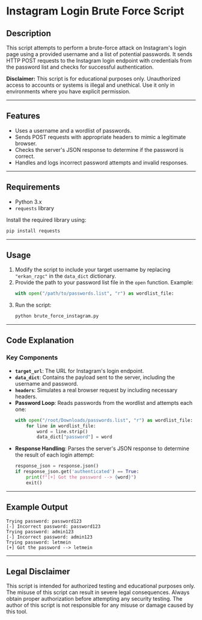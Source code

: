# Instagram Login Brute Force Script

## Description
This script attempts to perform a brute-force attack on Instagram's login page using a provided username and a list of potential passwords. It sends HTTP POST requests to the Instagram login endpoint with credentials from the password list and checks for successful authentication.

**Disclaimer:** This script is for educational purposes only. Unauthorized access to accounts or systems is illegal and unethical. Use it only in environments where you have explicit permission.

---

## Features
- Uses a username and a wordlist of passwords.
- Sends POST requests with appropriate headers to mimic a legitimate browser.
- Checks the server's JSON response to determine if the password is correct.
- Handles and logs incorrect password attempts and invalid responses.

---

## Requirements
- Python 3.x
- `requests` library

Install the required library using:
```bash
pip install requests
```

---

## Usage
1. Modify the script to include your target username by replacing `"erkan_rzgc"` in the `data_dict` dictionary.
2. Provide the path to your password list file in the `open` function. Example:
   ```python
   with open("/path/to/passwords.list", "r") as wordlist_file:
   ```
3. Run the script:
   ```bash
   python brute_force_instagram.py
   ```

---

## Code Explanation
### Key Components
- **`target_url`**: The URL for Instagram's login endpoint.
- **`data_dict`**: Contains the payload sent to the server, including the username and password.
- **`headers`**: Simulates a real browser request by including necessary headers.
- **Password Loop**: Reads passwords from the wordlist and attempts each one:
  ```python
  with open("/root/Downloads/passwords.list", "r") as wordlist_file:
      for line in wordlist_file:
          word = line.strip()
          data_dict["password"] = word
  ```
- **Response Handling**: Parses the server's JSON response to determine the result of each login attempt:
  ```python
  response_json = response.json()
  if response_json.get('authenticated') == True:
      print(f"[+] Got the password --> {word}")
      exit()
  ```

---

## Example Output
```
Trying password: password123
[-] Incorrect password: password123
Trying password: admin123
[-] Incorrect password: admin123
Trying password: letmein
[+] Got the password --> letmein
```

---

## Legal Disclaimer
This script is intended for authorized testing and educational purposes only. The misuse of this script can result in severe legal consequences. Always obtain proper authorization before attempting any security testing. The author of this script is not responsible for any misuse or damage caused by this tool.

